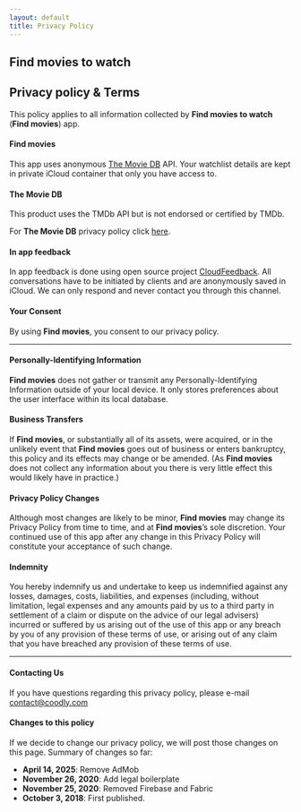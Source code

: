 ```yaml
---
layout: default
title: Privacy Policy
---
```

## Find movies to watch

## Privacy policy & Terms

This policy applies to all information collected by **Find movies to watch** (**Find movies**) app.

#### **Find movies**
This app uses anonymous [The Movie DB][5] API. Your watchlist details are kept in private iCloud container that only you have access to.

#### **The Movie DB**
This product uses the TMDb API but is not endorsed or certified by TMDb.

For **The Movie DB** privacy policy click [here][2].

#### **In app feedback**
In app feedback is done using open source project [CloudFeedback][4]. All conversations have to be initiated by clients and are anonymously saved in iCloud. We can only respond and never contact you through this channel.

#### **Your Consent**
By using **Find movies**, you consent to our privacy policy.

---
#### Personally-Identifying Information

**Find movies** does not gather or transmit any Personally-Identifying Information outside of your local device. It only stores preferences about the user interface within its local database.

#### Business Transfers

If **Find movies**, or substantially all of its assets, were acquired, or in the unlikely event that **Find movies** goes out of business or enters bankruptcy, this policy and its effects may change or be amended. (As **Find movies** does not collect any information about you there is very little effect this would likely have in practice.)

#### Privacy Policy Changes

Although most changes are likely to be minor, **Find movies** may change its Privacy Policy from time to time, and at **Find movies**’s sole discretion. Your continued use of this app after any change in this Privacy Policy will constitute your acceptance of such change.

#### Indemnity

You hereby indemnify us and undertake to keep us indemnified against any losses, damages, costs, liabilities, and expenses (including, without limitation, legal expenses and any amounts paid by us to a third party in settlement of a claim or dispute on the advice of our legal advisers) incurred or suffered by us arising out of the use of this app or any breach by you of any provision of these terms of use, or arising out of any claim that you have breached any provision of these terms of use.
___

#### **Contacting Us**
If you have questions regarding this privacy policy, please e-mail [contact@coodly.com][1]

#### **Changes to this policy**
If we decide to change our privacy policy, we will post those changes on this page. Summary of changes so far:

* **April 14, 2025**: Remove AdMob
* **November 26, 2020**: Add legal boilerplate
* **November 25, 2020**: Removed Firebase and Fabric
* **October 3, 2018**: First published.

[1]: mailto:contact@coodly.com
[2]: https://www.themoviedb.org/privacy-policy
[3]: https://fabric.io
[4]: https://github.com/coodly/CloudFeedback
[5]: https://www.themoviedb.org
[6]: https://admob.google.com/home/
[7]: https://policies.google.com/privacy
[8]: https://firebase.google.com
[9]: https://github.com/coodly/CloudInsight